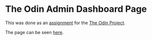 # The Odin Admin Dashboard Page

This was done as an [assignment](https://www.theodinproject.com/lessons/intermediate-html-and-css-admin-dashboard) for the [The Odin Project](https://www.theodinproject.com).

The page can be seen [here](https://mike-c2.github.io/odin-admin-dash).

